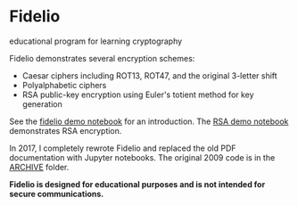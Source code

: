 # Fidelio
educational program for learning cryptography

Fidelio demonstrates several encryption schemes:

* Caesar ciphers including ROT13, ROT47, and the original 3-letter shift
* Polyalphabetic ciphers
* RSA public-key encryption using Euler's totient method for key generation

See the [fidelio demo notebook](https://github.com/samkennerly/Fidelio/blob/master/fidelio.ipynb) for an introduction.
The [RSA demo notebook](https://github.com/samkennerly/Fidelio/blob/master/RSA.ipynb) demonstrates RSA encryption.

In 2017, I completely rewrote Fidelio and replaced the old PDF documentation with Jupyter notebooks. The original 2009 code is in the [ARCHIVE](https://github.com/samkennerly/Fidelio/tree/master/ARCHIVE) folder.

**Fidelio is designed for educational purposes and is not intended for secure communications.**
